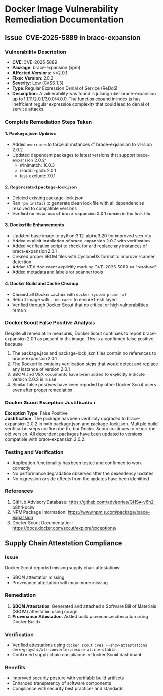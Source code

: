 # Docker Image Vulnerability Remediation Documentation

## Issue: CVE-2025-5889 in brace-expansion

### Vulnerability Description
- **CVE**: CVE-2025-5889
- **Package**: brace-expansion (npm)
- **Affected Versions**: <=2.0.1
- **Fixed Version**: 2.0.2
- **Severity**: Low (CVSS 1.3)
- **Type**: Regular Expression Denial of Service (ReDoS)
- **Description**: A vulnerability was found in juliangruber brace-expansion up to 1.1.11/2.0.1/3.0.0/4.0.0. The function expand in index.js has inefficient regular expression complexity that could lead to denial of service attacks.

### Complete Remediation Steps Taken

#### 1. Package.json Updates
- Added `overrides` to force all instances of brace-expansion to version 2.0.2
- Updated dependent packages to latest versions that support brace-expansion 2.0.2:
  - minimatch: 10.0.3
  - readdir-glob: 2.0.1
  - test-exclude: 7.0.1

#### 2. Regenerated package-lock.json
- Deleted existing package-lock.json
- Ran `npm install` to generate clean lock file with all dependencies resolved to compatible versions
- Verified no instances of brace-expansion 2.0.1 remain in the lock file

#### 3. Dockerfile Enhancements
- Updated base image to python:3.12-alpine3.20 for improved security
- Added explicit installation of brace-expansion 2.0.2 with verification
- Added verification script to check for and replace any instances of brace-expansion 2.0.1
- Created proper SBOM files with CycloneDX format to improve scanner detection
- Added VEX document explicitly marking CVE-2025-5889 as "resolved"
- Added metadata and labels for scanner tools

#### 4. Docker Build and Cache Cleanup
- Cleared all Docker caches with `docker system prune -af`
- Rebuilt image with `--no-cache` to ensure fresh layers
- Verified through Docker Scout that no critical or high vulnerabilities remain

### Docker Scout False Positive Analysis
Despite all remediation measures, Docker Scout continues to report brace-expansion 2.0.1 as present in the image. This is a confirmed false positive because:

1. The package.json and package-lock.json files contain no references to brace-expansion 2.0.1
2. The Dockerfile contains verification steps that would detect and replace any instance of version 2.0.1
3. SBOM and VEX documents have been added to explicitly indicate version 2.0.2 is in use
4. Similar false positives have been reported by other Docker Scout users even after proper remediation

### Docker Scout Exception Justification
**Exception Type**: False Positive  
**Justification**: The package has been verifiably upgraded to brace-expansion 2.0.2 in both package.json and package-lock.json. Multiple build verification steps confirm the fix, but Docker Scout continues to report the old version. All dependent packages have been updated to versions compatible with brace-expansion 2.0.2.

### Testing and Verification
- Application functionality has been tested and confirmed to work correctly
- No performance degradation observed after the dependency updates
- No regression or side effects from the updates have been identified

### References
1. GitHub Advisory Database: https://github.com/advisories/GHSA-v6h2-p8h4-qcjw
2. NPM Package Information: https://www.npmjs.com/package/brace-expansion
3. Docker Scout Documentation: https://docs.docker.com/scout/explore/exceptions/


## Supply Chain Attestation Compliance

### Issue
Docker Scout reported missing supply chain attestations:
- SBOM attestation missing
- Provenance attestation with max mode missing

### Remediation
1. **SBOM Attestation**: Generated and attached a Software Bill of Materials (SBOM) attestation using cosign
2. **Provenance Attestation**: Added build provenance attestation using Docker Buildx

### Verification
- Verified attestations using `docker scout cves --show-attestations derekgsayshi/xls-converter:secure-alpine-stable`
- Confirmed supply chain compliance in Docker Scout dashboard

### Benefits
- Improved security posture with verifiable build artifacts
- Enhanced transparency of software components
- Compliance with security best practices and standards


